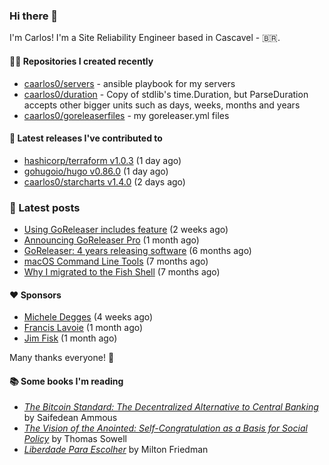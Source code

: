 ### Hi there 👋

I'm Carlos! I'm a Site Reliability Engineer based in Cascavel - 🇧🇷.

#### 👨‍💻 Repositories I created recently
- [caarlos0/servers](https://github.com/caarlos0/servers) - ansible playbook for my servers
- [caarlos0/duration](https://github.com/caarlos0/duration) - Copy of stdlib&#39;s time.Duration, but ParseDuration accepts other bigger units such as days, weeks, months and years
- [caarlos0/goreleaserfiles](https://github.com/caarlos0/goreleaserfiles) - my goreleaser.yml files

#### 🚀 Latest releases I've contributed to


- [hashicorp/terraform v1.0.3](https://github.com/hashicorp/terraform/releases/tag/v1.0.3) (1 day ago)
- [gohugoio/hugo v0.86.0](https://github.com/gohugoio/hugo/releases/tag/v0.86.0) (1 day ago)
- [caarlos0/starcharts v1.4.0](https://github.com/caarlos0/starcharts/releases/tag/v1.4.0) (2 days ago)

### 📄 Latest posts
- [Using GoReleaser includes feature](https://carlosbecker.com/posts/goreleaser-includes/) (2 weeks ago)
- [Announcing GoReleaser Pro](https://carlosbecker.com/posts/goreleaser-pro/) (1 month ago)
- [GoReleaser: 4 years releasing software](https://carlosbecker.com/posts/goreleaser-4-years/) (6 months ago)
- [macOS Command Line Tools](https://carlosbecker.com/posts/xcode-select/) (7 months ago)
- [Why I migrated to the Fish Shell](https://carlosbecker.com/posts/fish/) (7 months ago)

#### ❤️ Sponsors
- [Michele Degges](https://github.com/mdeggies) (4 weeks ago)
- [Francis Lavoie](https://github.com/francislavoie) (1 month ago)
- [Jim Fisk](https://github.com/jimafisk) (1 month ago)

Many thanks everyone! 🙏

#### 📚 Some books I'm reading
- _[The Bitcoin Standard: The Decentralized Alternative to Central Banking](https://www.goodreads.com/book/show/48989175-the-bitcoin-standard)_ by Saifedean Ammous
- _[The Vision of the Anointed: Self-Congratulation as a Basis for Social Policy](https://www.goodreads.com/book/show/3044.The_Vision_of_the_Anointed)_ by Thomas Sowell
- _[Liberdade Para Escolher](https://www.goodreads.com/book/show/17238591-liberdade-para-escolher)_ by Milton Friedman

